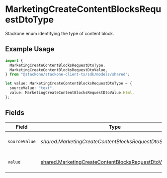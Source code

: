 # MarketingCreateContentBlocksRequestDtoType

Stackone enum identifying the type of content block.

## Example Usage

```typescript
import {
  MarketingCreateContentBlocksRequestDtoType,
  MarketingCreateContentBlocksRequestDtoValue,
} from "@stackone/stackone-client-ts/sdk/models/shared";

let value: MarketingCreateContentBlocksRequestDtoType = {
  sourceValue: "text",
  value: MarketingCreateContentBlocksRequestDtoValue.Html,
};
```

## Fields

| Field                                                                                                                           | Type                                                                                                                            | Required                                                                                                                        | Description                                                                                                                     | Example                                                                                                                         |
| ------------------------------------------------------------------------------------------------------------------------------- | ------------------------------------------------------------------------------------------------------------------------------- | ------------------------------------------------------------------------------------------------------------------------------- | ------------------------------------------------------------------------------------------------------------------------------- | ------------------------------------------------------------------------------------------------------------------------------- |
| `sourceValue`                                                                                                                   | *shared.MarketingCreateContentBlocksRequestDtoSourceValue*                                                                      | :heavy_minus_sign:                                                                                                              | The source value of the type.                                                                                                   | text                                                                                                                            |
| `value`                                                                                                                         | [shared.MarketingCreateContentBlocksRequestDtoValue](../../../sdk/models/shared/marketingcreatecontentblocksrequestdtovalue.md) | :heavy_minus_sign:                                                                                                              | The type of the content blocks.                                                                                                 | html                                                                                                                            |